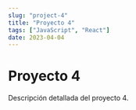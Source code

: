 ```yaml
---
slug: "project-4"
title: "Proyecto 4"
tags: ["JavaScript", "React"]
date: 2023-04-04
---
```


# Proyecto 4

Descripción detallada del proyecto 4.
